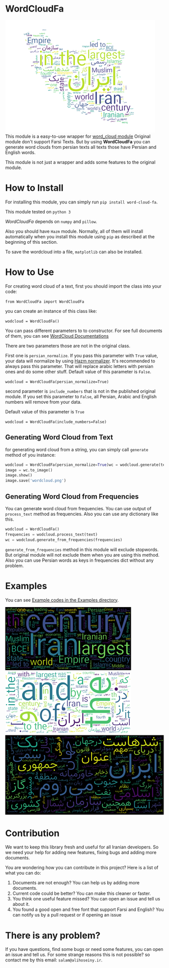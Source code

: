 # WordCloudFa
![](https://github.com/alihoseiny/word_cloud_fa/raw/master/Examples/masked-example.png)
This module is a easy-to-use wrapper for [word_cloud module](https://github.com/amueller/word_cloud)
Original module don't support Farsi Texts. But by using **WordCloudFa** you can generate word clouds from persian texts
all texts those have Persian and English words.

This module is not just a wrapper and adds some features to the original module.

# How to Install
For installing this module, you can simply run `pip install word-cloud-fa`.

This module tested on `python 3`

*WordCloudFa* depends on `numpy` and `pillow`.

Also you should have `Hazm` module. Normally, all of them will install automatically when you install this module using 
`pip` as described at the beginning of this section.  

To save the wordcloud into a file, `matplotlib` can also be installed.

# How to Use
For creating word cloud of a text, first you should import the class into your code:

`from WordCloudFa import WordCloudFa`

you can create an instance of this class like:

`wodcloud = WordCloudFa()`

You can pass different parameters to to constructor. For see full documents of them, you can see 
[WordCloud Documentations](https://amueller.github.io/word_cloud/) 

There are two parameters those are not in the original class.

First one is `persian_normalize`. If you pass this parameter with `True` value, your data will normalize by using 
[Hazm normalizer](https://github.com/sobhe/hazm). It's recommended to always pass this parameter. That will replace 
arabic letters with persian ones and do some other stuff.
Default value of this parameter is `False`.

`wodcloud = WordCloudFa(persian_normalize=True)`  

second parameter is `include_numbers` that is not in the published original module. If you set this parameter to `False`,
 all Persian, Arabic and English numbers will remove from your data.
 
 Default value of this parameter is `True`
 
 `wodcloud = WordCloudFa(include_numbers=False)`
 
 ## Generating Word Cloud from Text
 for generating word cloud from a string, you can simply call `generate` method of you instance:
 
 ```python
wodcloud = WordCloudFa(persian_normalize=True)wc = wodcloud.generate(text)
image = wc.to_image()
image.show()
image.save('wordcloud.png')

``` 

## Generating Word Cloud from Frequencies

You can generate word cloud from frequencies. You can use output of `process_text` method as frequencies.
 Also you can use any dictionary like this.
 
 ```python
wodcloud = WordCloudFa()
frequencies = wodcloud.process_text(text)
wc = wodcloud.generate_from_frequencies(frequencies)
``` 

`generate_from_frequencies` method in this module will exclude stopwords. But original module will not exclude them 
when you are using this method. Also you can use Persian words as keys in frequencies dict without any problem.

# Examples
You can see [Example codes in the Examples directory](https://github.com/alihoseiny/word_cloud_fa/tree/master/Examples).

![](https://github.com/alihoseiny/word_cloud_fa/raw/master/Examples/english-example.png)
![](https://github.com/alihoseiny/word_cloud_fa/raw/master/Examples/mixed-example.png)
![](https://github.com/alihoseiny/word_cloud_fa/raw/master/Examples/persian-example.png)

# Contribution
We want to keep this library fresh and useful for all Iranian developers. So we need your help for adding new features, fixing bugs and adding more documents.

You are wondering how you can contribute in this project? Here is a list of what you can do:

1. Documents are not enough? You can help us by adding more documents.
2. Current code could be better? You can make this cleaner or faster.
3. You think one useful feature missed? You can open an issue and tell us about it.
4. You found a good open and free font that support Farsi and English? You can notify us by a pull request or if opening an issue

# There is any problem?
If you have questions, find some bugs or need some features, you can open an issue and tell us. For some strange reasons this is not possible? so contact me by this email: `salam@alihoseiny.ir`.